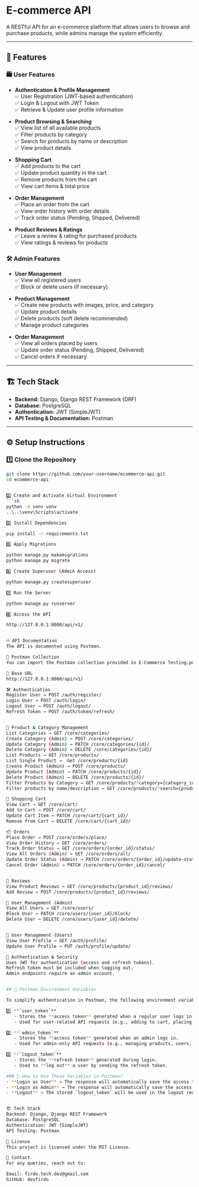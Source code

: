 # E-commerce API

A RESTful API for an e-commerce platform that allows users to browse and purchase products, while admins manage the system efficiently.

---

## 📌 Features

### 🛍️ User Features
- **Authentication & Profile Management**  
  ✅ User Registration (JWT-based authentication)  
  ✅ Login & Logout with JWT Token  
  ✅ Retrieve & Update user profile information  

- **Product Browsing & Searching**  
  ✅ View list of all available products  
  ✅ Filter products by category  
  ✅ Search for products by name or description  
  ✅ View product details  

- **Shopping Cart**  
  ✅ Add products to the cart  
  ✅ Update product quantity in the cart  
  ✅ Remove products from the cart  
  ✅ View cart items & total price  

- **Order Management**  
  ✅ Place an order from the cart  
  ✅ View order history with order details  
  ✅ Track order status (Pending, Shipped, Delivered)  

- **Product Reviews & Ratings**  
  ✅ Leave a review & rating for purchased products  
  ✅ View ratings & reviews for products  

### 🛠️ Admin Features
- **User Management**  
  ✅ View all registered users  
  ✅ Block or delete users (if necessary)  

- **Product Management**  
  ✅ Create new products with images, price, and category  
  ✅ Update product details  
  ✅ Delete products (soft delete recommended)  
  ✅ Manage product categories  

- **Order Management**  
  ✅ View all orders placed by users  
  ✅ Update order status (Pending, Shipped, Delivered)  
  ✅ Cancel orders if necessary  

---

## 🏗️ Tech Stack

- **Backend:** Django, Django REST Framework (DRF)  
- **Database:** PostgreSQL  
- **Authentication:** JWT (SimpleJWT)  
- **API Testing & Documentation:** Postman  

---

## ⚙️ Setup Instructions

### 1️⃣ Clone the Repository
```sh
git clone https://github.com/your-username/ecommerce-api.git
cd ecommerce-api


2️⃣ Create and Activate Virtual Environment
```sh
python -m venv venv
..\..\venv\Scripts\activate  

3️⃣ Install Dependencies

pip install -r requirements.txt

5️⃣ Apply Migrations

python manage.py makemigrations
python manage.py migrate

6️⃣ Create Superuser (Admin Access)

python manage.py createsuperuser

7️⃣ Run the Server

python manage.py runserver

8️⃣ Access the API

http://127.0.0.1:8000/api/v1/


🔥 API Documentation
The API is documented using Postman.

📂 Postman Collection
You can import the Postman collection provided in E-Commerce Testing.postman_collection.json to test the API endpoints.

📌 Base URL
http://127.0.0.1:8000/api/v1/

🛠 Authentication
Register User → POST /auth/register/
Login User → POST /auth/login/
Logout User → POST /auth/logout/
Refresh Token → POST /auth/token/refresh/


🏪 Product & Category Management
List Categories → GET /core/categories/
Create Category (Admin) → POST /core/categories/
Update Category (Admin) → PATCH /core/categories/{id}/
Delete Category (Admin) → DELETE /core/categories/{id}/
List Products → GET /core/products/
List Single Product →  Get /core/products/{id}
Create Product (Admin) → POST /core/products/
Update Product (Admin) → PATCH /core/products/{id}/
Delete Product (Admin) → DELETE /core/products/{id}/
Filter Products by Category → GET /core/products/?category={category_id}
Filter products by name/description → GET /core/products/?search={product_name}

🛒 Shopping Cart
View Cart → GET /core/cart/
Add to Cart → POST /core/cart/
Update Cart Item → PATCH /core/cart/{cart_id}/
Remove from Cart → DELETE /core/cart/{cart_id}/

📦 Orders
Place Order → POST /core/orders/place/
View Order History → GET /core/orders/
Track Order Status → GET /core/orders/{order_id}/status/
View All Orders (Admin) → GET /core/orders/all/
Update Order Status (Admin) → PATCH /core/orders/{order_id}/update-status/
Cancel Order (Admin) → PATCH /core/orders/{order_id}/cancel/


📝 Reviews
View Product Reviews → GET /core/products/{product_id}/reviews/
Add Review → POST /core/products/{product_id}/reviews/

👥 User Management (Admin)
View All Users → GET /core/users/
Block User → PATCH /core/users/{user_id}/block/
Delete User → DELETE /core/users/{user_id}/delete/


👥 User Management (Users)
View User Profile → GET /auth/profile/
Update User Profile → PUT /auth/profile/update/

🔑 Authentication & Security
Uses JWT for authentication (access and refresh tokens).
Refresh token must be included when logging out.
Admin endpoints require an admin account.


## 🔧 Postman Environment Variables

To simplify authentication in Postman, the following environment variables are used:

1️⃣ **`user_token`**  
   - Stores the **access token** generated when a regular user logs in.  
   - Used for user-related API requests (e.g., adding to cart, placing orders).  

2️⃣ **`admin_token`**  
   - Stores the **access token** generated when an admin logs in.  
   - Used for admin-only API requests (e.g., managing products, users, and orders).  

3️⃣ **`logout_token`**  
   - Stores the **refresh token** generated during login.  
   - Used to **log out** a user by sending the refresh token.  

### 🔹 How to Use These Variables in Postman?
- **Login as User** → The response will automatically save the access token in `user_token`.  
- **Login as Admin** → The response will automatically save the access token in `admin_token`.  
- **Logout** → The stored `logout_token` will be used in the logout request.


🏗 Tech Stack
Backend: Django, Django REST Framework
Database: PostgreSQL
Authentication: JWT (SimpleJWT)
API Testing: Postman

📜 License
This project is licensed under the MIT License.

📩 Contact
For any queries, reach out to:

Email: firdo.tech.dev@gmail.com
GitHub: devfirdo